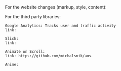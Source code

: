For the website changes (markup, style, content): 
    
For the third party libraries: 

    Google Analytics: Tracks user and traffic activity
    link: 

    Slick: 
    link: 

    Animate on Scroll: 
    link: https://github.com/michalsnik/aos

    Anime: 
